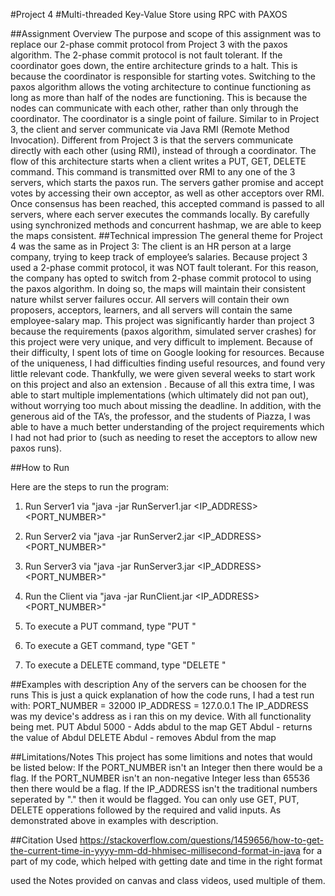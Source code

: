 #Project 4
#Multi-threaded Key-Value Store using RPC with PAXOS

##Assignment Overview
The purpose and scope of this assignment was to replace our 2-phase commit protocol from Project 3 with the paxos algorithm. 
The 2-phase commit protocol is not fault tolerant. If the coordinator goes down, the entire architecture grinds to a halt. 
This is because the coordinator is responsible for starting votes. Switching to the paxos algorithm allows the voting architecture to continue functioning as long as more than half of the nodes are functioning. 
This is because the nodes can communicate with each other, rather than only through the coordinator. The coordinator is a single point of failure.
	Similar to in Project 3, the client and server communicate via Java RMI (Remote Method Invocation).  Different from Project 3 is that the servers communicate directly with each other (using RMI),
 instead of through a coordinator. The flow of this architecture starts when a client writes a PUT, GET, DELETE command. This command is transmitted over RMI to any one of the 3 servers, which starts the paxos run. 
The servers gather promise and accept votes by accessing their own acceptor, as well as other acceptors over RMI. Once consensus has been reached, this accepted command is passed to all servers, 
where each server executes the commands locally. By carefully using synchronized methods and concurrent hashmap, we are able to keep the maps consistent. 
##Technical impression
The general theme for Project 4 was the same as in Project 3: The client is an HR person at a large company, trying to keep track of employee’s salaries. Because project 3 used a 2-phase commit protocol, it was NOT fault tolerant. 
For this reason, the company has opted to switch from 2-phase commit protocol to using the paxos algorithm. In doing so, the maps will maintain their consistent nature whilst server failures occur. 
All servers will contain their own proposers, acceptors, learners, and all servers will contain the same employee-salary map. This project was significantly harder than project 3 because 
the requirements (paxos algorithm, simulated server crashes) for this project were very unique, and very difficult to implement. Because of their difficulty, I spent lots of time on Google looking for resources. 
Because of the uniqueness, I had difficulties finding useful resources, and found very little relevant code.
	Thankfully, we were given several weeks to start work on this project and also an extension . Because of all this extra time, I was able to start multiple implementations 
(which ultimately did not pan out), without worrying too much about missing the deadline. In addition, with the generous aid of the TA’s, the professor, and the students of Piazza, 
I was able to have a much better understanding of the project requirements which I had not had prior to (such as needing to reset the acceptors to allow new paxos runs). 

##How to Run

Here are the steps to run the program:

1. Run Server1 via "java -jar RunServer1.jar <IP_ADDRESS> <PORT_NUMBER>"

2. Run Server2 via "java -jar RunServer2.jar <IP_ADDRESS> <PORT_NUMBER>"

3. Run Server3 via "java -jar RunServer3.jar <IP_ADDRESS> <PORT_NUMBER>"

2. Run the Client via "java -jar RunClient.jar <IP_ADDRESS> <PORT_NUMBER>"

3. To execute a PUT command, type "PUT <String> <Integer>"

4. To execute a GET command, type "GET <String>"

5. To execute a DELETE command, type "DELETE <String>"

##Examples with description
Any of the servers can be choosen for the runs
This is just a quick explanation of how the code runs, I had a test run with:
PORT_NUMBER = 32000
IP_ADDRESS = 127.0.0.1
The IP_ADDRESS was my device's address as i ran this on my device. 
With all functionality being met. 
PUT Abdul 5000 - Adds abdul to the map
GET Abdul - returns the value of Abdul
DELETE Abdul - removes Abdul from the map
 
##Limitations/Notes
This project has some limitions and notes that would be listed below:
If the PORT_NUMBER isn't an Integer then there would be a flag.
If the PORT_NUMBER isn't an non-negative Integer less than 65536 then there would be a flag.
If the IP_ADDRESS isn't the traditional numbers seperated by "." then it would be flagged. 
You can only use GET, PUT, DELETE opperations followed by the required and valid inputs. 
As demonstrated above in examples with description.

##Citation
Used https://stackoverflow.com/questions/1459656/how-to-get-the-current-time-in-yyyy-mm-dd-hhmisec-millisecond-format-in-java
for a part of my code, which helped with getting date and time in the right format

used the Notes provided on canvas and class videos, used multiple of them.